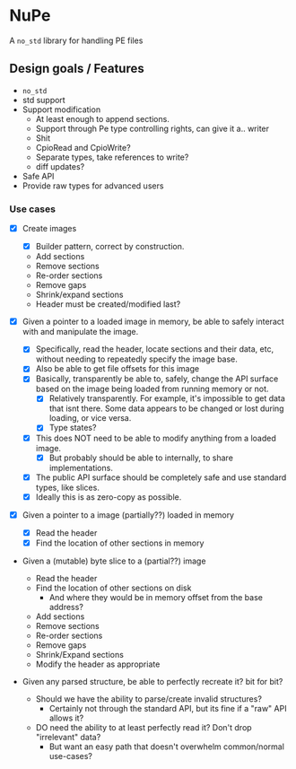 # NuPe

A `no_std` library for handling PE files

## Design goals / Features

- `no_std`
- std support
- Support modification
  - At least enough to append sections.
  - Support through Pe type controlling rights, can give it a.. writer
  - Shit
  - CpioRead and CpioWrite?
  - Separate types, take references to write?
  - diff updates?
- Safe API
- Provide raw types for advanced users

### Use cases

- [x] Create images
  - [x] Builder pattern, correct by construction.
  - Add sections
  - Remove sections
  - Re-order sections
  - Remove gaps
  - Shrink/expand sections
  - Header must be created/modified last?

- [x] Given a pointer to a loaded image in memory, be able to safely interact with and manipulate the image.
  - [x] Specifically, read the header, locate sections and their data, etc,
    without needing to repeatedly specify the image base.
  - [x] Also be able to get file offsets for this image
  - [x] Basically, transparently be able to, safely, change the API surface
    based on the image being loaded from running memory or not.
    - [x] Relatively transparently. For example, it's impossible to get data that isnt there.
      Some data appears to be changed or lost during loading, or vice versa.
    - [x] Type states?
  - [x] This does NOT need to be able to modify anything from a loaded image.
    - [x] But probably should be able to internally, to share implementations.
  - [x] The public API surface should be completely safe and use standard types, like slices.
  - [x] Ideally this is as zero-copy as possible.

- [x] Given a pointer to a image (partially??) loaded in memory
  - [x] Read the header
  - [x] Find the location of other sections in memory

- Given a (mutable) byte slice to a (partial??) image
  - Read the header
  - Find the location of other sections on disk
    - And where they would be in memory offset from the base address?
  - Add sections
  - Remove sections
  - Re-order sections
  - Remove gaps
  - Shrink/Expand sections
  - Modify the header as appropriate

- Given any parsed structure, be able to perfectly recreate it? bit for bit?
  - Should we have the ability to parse/create invalid structures?
    - Certainly not through the standard API, but its fine if a "raw" API allows it?
  - DO need the ability to at least perfectly read it? Don't drop "irrelevant" data?
    - But want an easy path that doesn't overwhelm common/normal use-cases?
